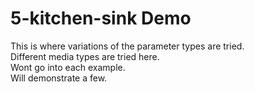 # 5-kitchen-sink Demo #


This is where variations of the parameter types are tried.  
Different media types are tried here.   
Wont go into each example.  
Will demonstrate a few.   










